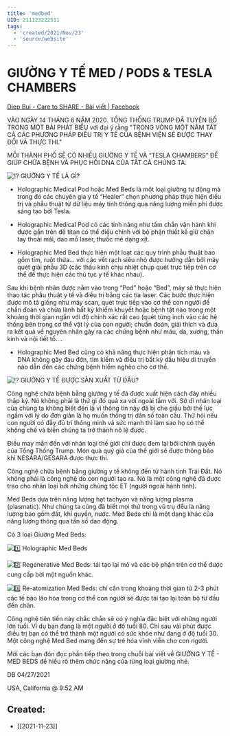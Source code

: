 ```yaml
---
title: 'medbed'
UID: 211123222511
tags:
  - 'created/2021/Nov/23'
  - 'source/website'
---
```

# GIƯỜNG Y TẾ MED / PODS & TESLA CHAMBERS

[Diep Bui - Care to SHARE - Bài viết | Facebook](https://www.facebook.com/diepbui1019/posts/476014330411991)

VÀO NGÀY 14 THÁNG 6 NĂM 2020. TỔNG THỐNG TRUMP ĐÃ TUYÊN BỐ TRONG MỘT BÀI PHÁT BIỂU với đại ý rằng "TRONG VÒNG MỘT NĂM TẤT CẢ CÁC PHƯƠNG PHÁP ĐIỀU TRỊ Y TẾ CỦA BỆNH VIỆN SẼ ĐƯỢC THAY ĐỔI VÀ THỰC THI."

MỖI THÀNH PHỐ SẼ CÓ NHIỀU GIƯỜNG Y TẾ VÀ “TESLA CHAMBERS” ĐỂ GIÚP CHỮA BỆNH VÀ PHỤC HỒI DNA CỦA TẤT CẢ CHÚNG TA.

![⁉️](https://static.xx.fbcdn.net/images/emoji.php/v9/tec/1/16/2049.png) GIƯỜNG Y TẾ LÀ GÌ?

+ Holographic Medical Pod hoặc Med Beds là một loại giường tự động mà trong đó các chuyên gia y tế “Healer” chọn phương pháp thực hiện điều trị và phẫu thuật từ dữ liệu máy tính thông qua năng lượng miễn phí được sáng tạo bởi Tesla.

+ Holographic Medical Pod có các tính năng như tấm chắn vận hành khí được gắn trên đế titan có thể điều chỉnh với bộ phận thiết kế giữ chân tay thoải mái, dao mổ laser, thuốc mê dạng xịt.

+ Holographic Med Bed thực hiện một loạt các quy trình phẫu thuật bao gồm tim, ruột thừa... với các vết rạch siêu nhỏ được hướng dẫn bởi máy quét giải phẫu 3D (các thấu kính chịu nhiệt chụp quét trực tiếp trên cơ thể để thực hiện các thủ tục y tế khác nhau).

Sau khi bệnh nhân được nằm vào trong “Pod” hoặc “Bed”, máy sẽ thực hiện thao tác phẫu thuật y tế và điều trị bằng các tia laser. Các bước thực hiện được mô tả giống như máy scan, quét trực tiếp vào cơ thể con người để chẩn đoán và chữa lành bất kỳ khiếm khuyết hoặc bệnh tật nào trong một khoảng thời gian ngắn với độ chính xác rất cao (quét từng inch vào các hệ thống bên trong cơ thể vật lý của con người; chuẩn đoán, giải thích và đưa ra kết quả về nguyên nhân gây ra các chứng bệnh như máu, da, xương, thần kinh và nội tiết tố....

+ Holographic Med Bed cũng có khả năng thực hiện phân tích máu và DNA không gây đau đớn, tìm kiếm và điều trị bất kỳ dấu hiệu di truyền nào dẫn đến các chứng bệnh hiểm nghèo cho cơ thể.

![⁉️](https://static.xx.fbcdn.net/images/emoji.php/v9/tec/1/16/2049.png) GIƯỜNG Y TẾ ĐƯỢC SẢN XUẤT TỪ ĐÂU?

Công nghệ chữa bệnh bằng giường y tế đã được xuất hiện cách đây nhiều thập kỷ. Nó không phải là thứ gì đó quá xa vời ngoài tầm với. Sở dĩ nhân loại của chúng ta không biết đến là vì thông tin này đã bị che giấu bởi thế lực ngầm với lý do đơn giản là họ muốn thống trị dân số toàn cầu. Thử hỏi nếu con người có đầy đủ trí thông minh và sức mạnh thì làm sao họ có thể khống chế và biến chúng ta trở thành nô lệ được.

Điều may mắn đến với nhân loại thế giới chỉ được đem lại bởi chính quyền của Tổng Thống Trump. Món quà quý giá của thế giới sẽ được thông báo khi NESARA/GESARA được thực thi.

Công nghệ chữa bệnh bằng giường y tế không đến từ hành tinh Trái Đất. Nó không phải là công nghệ do con người tạo ra. Nó là một công nghệ đã được trao cho nhân loại bởi những chủng tộc ET (người ngoài hành tinh).

Med Beds dựa trên năng lượng hạt tachyon và năng lượng plasma (plasmatic). Như chúng ta cũng đã biết mọi thứ trong vũ trụ đều là năng lượng bao gồm đất, khí quyển, nước. Med Beds chỉ là một dạng khác của năng lượng thông qua tần số dao động.

Có 3 loại Giường Med Beds:

![1️⃣](https://static.xx.fbcdn.net/images/emoji.php/v9/t7a/1/16/31_20e3.png) Holographic Med Beds

![2️⃣](https://static.xx.fbcdn.net/images/emoji.php/v9/t99/1/16/32_20e3.png) Regenerative Med Beds: tái tạo lại mô và các bộ phận trên cơ thể được cung cấp bởi một nguồn khác.

![3️⃣](https://static.xx.fbcdn.net/images/emoji.php/v9/tb8/1/16/33_20e3.png) Re-atomization Med Beds: chỉ cần trong khoảng thời gian từ 2-3 phút các tế bào lão hóa trong cơ thể con người sẽ được tái tạo lại toàn bộ từ đầu đến chân.

Công nghệ tiên tiến này chắc chắn sẽ có ý nghĩa đặc biệt với những người lớn tuổi. Ví dụ bạn đang là một người ở độ tuổi 80. Chỉ sau vài phút được điều trị bạn có thể trở thành một người có sức khỏe như đang ở độ tuổi 30. Một công nghệ Med Bed mang đến sự trẻ hóa vĩnh viễn cho con người.

Mời các bạn đón đọc phần tiếp theo trong chuỗi bài viết về GIƯỜNG Y TẾ - MED BEDS để hiểu rõ thêm chức năng của từng loại giường nhé.

DB 04/27/2021

USA, California @ 9:52 AM

## Created:
- [[2021-11-23]]
